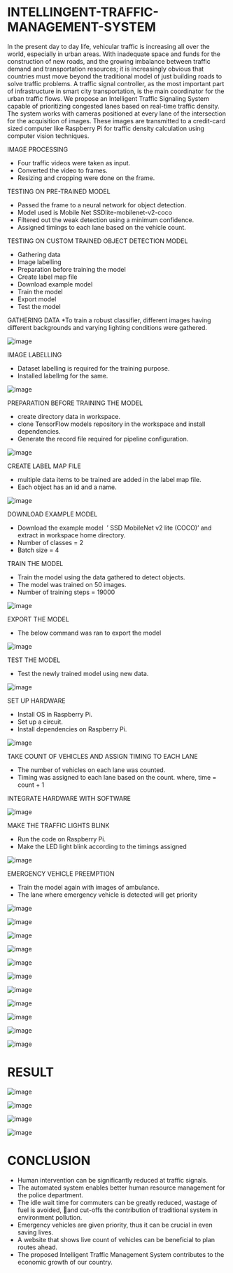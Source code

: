 # INTELLINGENT-TRAFFIC-MANAGEMENT-SYSTEM

In the present day to day life, vehicular traffic is increasing all over the world, especially in urban  areas. With inadequate space and funds for the construction of new roads, and the growing  imbalance between traffic demand and transportation resources; it is increasingly obvious that  countries must move beyond the traditional model of just building roads to solve traffic problems.  A traffic signal controller, as the most important part of infrastructure in smart city transportation,  is the main coordinator for the urban traffic flows. We propose an Intelligent Traffic Signaling  System capable of prioritizing congested lanes based on real-time traffic density. The system  works with cameras positioned at every lane of the intersection for the acquisition of images. These images are transmitted to a credit-card sized computer like Raspberry Pi for traffic density  calculation using computer vision techniques.

IMAGE PROCESSING
* Four traffic videos were taken as input.
* Converted the video to frames.
* Resizing and cropping were done on the frame.

TESTING ON PRE-TRAINED MODEL
* Passed the frame to a neural network for object detection.
* Model used is Mobile Net SSDlite-mobilenet-v2-coco
* Filtered out the weak detection using a minimum confidence.
* Assigned timings to each lane based on the vehicle count.

TESTING ON CUSTOM TRAINED OBJECT DETECTION MODEL
* Gathering data
* Image labelling
* Preparation before training the model
* Create label map file
* Download example model
* Train the model
* Export model
* Test the model

GATHERING DATA
*To train a robust classifier, different images having different backgrounds and varying lighting conditions were gathered.

![image](https://user-images.githubusercontent.com/69767685/141911751-8966d860-5b4e-4b21-a710-2f6712ca4187.png)


IMAGE LABELLING
* Dataset labelling is required for the training purpose.
* Installed labelImg for the same.

![image](https://user-images.githubusercontent.com/69767685/141910811-3603f7f8-c3b0-436b-b773-20b1430b1900.png)

PREPARATION BEFORE TRAINING THE MODEL
* create directory data in workspace.
* clone TensorFlow models repository in the workspace and install dependencies.
* Generate the record file required for pipeline configuration.

![image](https://user-images.githubusercontent.com/69767685/141912122-d44d5706-abc8-4459-b4e2-a5f1cd2b39ab.png)

CREATE LABEL MAP FILE
* multiple data items to be trained are added in the label map file.
* Each object has an id and a name.

![image](https://user-images.githubusercontent.com/69767685/141912435-5fe233e5-2ec5-4908-b455-5d9170d9f4e8.png)

DOWNLOAD EXAMPLE MODEL
* Download the example model  ’ SSD MobileNet v2 lite (COCO)’  and extract in workspace home directory.
* Number of classes =  2
* Batch size = 4

TRAIN THE MODEL
* Train the model using the data gathered to detect objects.
* The model was trained on 50 images.
* Number of training steps = 19000

![image](https://user-images.githubusercontent.com/69767685/141912928-3ad9de40-fc93-42af-8beb-02da8b5d9114.png)

EXPORT THE MODEL
* The below command was ran to export the model

![image](https://user-images.githubusercontent.com/69767685/141913356-9c76fcd7-0f03-4b67-a2f6-f723546697fb.png)

TEST THE MODEL
* Test the newly trained model using new data.

![image](https://user-images.githubusercontent.com/69767685/141914221-81f73aff-13a9-49ed-b4fc-f306a0e09842.png)

SET UP HARDWARE
* Install OS in Raspberry Pi.
* Set up a circuit.
* Install dependencies on Raspberry Pi.

![image](https://user-images.githubusercontent.com/69767685/141914666-602cb000-a575-4eef-8fdc-43f6a3ce339d.png)

TAKE COUNT OF VEHICLES AND ASSIGN TIMING TO EACH LANE
* The number of vehicles on each lane was counted.
* Timing was assigned to each lane based on the count. where, time = count + 1 

INTEGRATE HARDWARE WITH SOFTWARE

![image](https://user-images.githubusercontent.com/69767685/141915135-8e42f4df-afc8-42ce-97f4-d62f33858ffc.png)

MAKE THE TRAFFIC LIGHTS BLINK
* Run the code on Raspberry Pi.
* Make the LED light blink according to the timings assigned

![image](https://user-images.githubusercontent.com/69767685/141915542-b782aeee-c8bb-4d81-84a3-7ec09579c07a.png)

EMERGENCY VEHICLE PREEMPTION 
* Train the model again with images of ambulance.
* The lane where emergency vehicle is detected will get priority

![image](https://user-images.githubusercontent.com/69767685/141916034-4de04125-bc8b-47b2-9c05-0ae87558668d.png)

![image](https://user-images.githubusercontent.com/69767685/141916963-218022a8-ce83-4730-85c7-0696bb98b68c.png)

![image](https://user-images.githubusercontent.com/69767685/141917397-0296f507-2852-4499-a6e2-184f1b9e34c4.png)

![image](https://user-images.githubusercontent.com/69767685/141917861-2e5724a9-2b92-4558-a204-c5c411206903.png)

![image](https://user-images.githubusercontent.com/69767685/141918212-f671ef9c-bd01-4b38-ad9f-46764c11cdad.png)

![image](https://user-images.githubusercontent.com/69767685/141918353-a4d1f569-8be0-4cb1-851e-00b191ea320a.png)

![image](https://user-images.githubusercontent.com/69767685/141918611-45b25324-cdbe-4bda-8c10-a911137767e1.png)

![image](https://user-images.githubusercontent.com/69767685/141918703-a515b4ec-1a74-47b5-bbef-667509970724.png)

![image](https://user-images.githubusercontent.com/69767685/141918806-f9080e4e-eb0d-4f2a-8e11-c200a8aa36ad.png)

![image](https://user-images.githubusercontent.com/69767685/141918932-5ece43bb-dd4e-4253-ae89-f22423e93c86.png)

![image](https://user-images.githubusercontent.com/69767685/141919060-cad5441a-39bd-4ce8-a660-11adb749712b.png)

# RESULT

![image](https://user-images.githubusercontent.com/69767685/141919461-7f92afd4-d1e2-411e-a7a8-e25d2e766569.png)

![image](https://user-images.githubusercontent.com/69767685/141919644-23f6cb2e-9c3c-4b6f-b282-6e3cd0980d26.png)

![image](https://user-images.githubusercontent.com/69767685/141919793-5fe9b199-d07d-43bf-a02c-5d19aa65a019.png)

![image](https://user-images.githubusercontent.com/69767685/141919898-12f304b8-a441-42bd-ae14-037dba810eff.png)

# CONCLUSION

* Human intervention can be significantly  reduced at traffic signals.
* The automated system enables better human  resource management for the police department.
* The idle wait time for commuters can be  greatly reduced, wastage of fuel is avoided, and cut-offs the contribution of traditional system in environment pollution.
* Emergency vehicles are given priority, thus it can be crucial in even saving lives.
* A website that shows live count of vehicles can be beneficial to plan routes ahead.
* The proposed Intelligent Traffic Management System contributes to the economic growth of our country.












